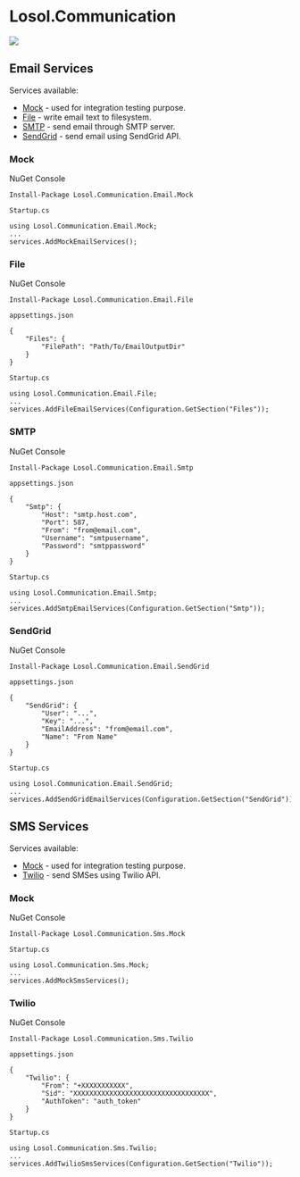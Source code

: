 # Losol.Communication

![](https://github.com/losol/Losol.Communication/workflows/.github/workflow/dotnetcore.yml/badge.svg)

## Email Services

Services available:

* [Mock](#email-mock) - used for integration testing purpose.
* [File](#email-file) - write email text to filesystem.
* [SMTP](#email-smtp) - send email through SMTP server. 
* [SendGrid](#email-sendgrid) - send email using SendGrid API.

### <a name="email-mock"></a> Mock

NuGet Console

```
Install-Package Losol.Communication.Email.Mock
```
 
`Startup.cs`

 ```
using Losol.Communication.Email.Mock;
...
services.AddMockEmailServices();
``` 

### <a name="email-file"></a>File

NuGet Console 

```
Install-Package Losol.Communication.Email.File
```

`appsettings.json`

```
{
    "Files": {
        "FilePath": "Path/To/EmailOutputDir"
    }
}
```

`Startup.cs`

 ```
using Losol.Communication.Email.File;
...
services.AddFileEmailServices(Configuration.GetSection("Files"));
```

### <a name="email-smtp"></a>SMTP

NuGet Console 

```
Install-Package Losol.Communication.Email.Smtp
```

`appsettings.json`

```
{
    "Smtp": {
        "Host": "smtp.host.com",
        "Port": 587,
        "From": "from@email.com",
        "Username": "smtpusername",
        "Password": "smtppassword"
    }
}
```

`Startup.cs`

 ```
using Losol.Communication.Email.Smtp;
...
services.AddSmtpEmailServices(Configuration.GetSection("Smtp"));
```

### <a name="email-sendgrid"></a>SendGrid

NuGet Console 

```
Install-Package Losol.Communication.Email.SendGrid
```

`appsettings.json`

```
{
    "SendGrid": {
        "User": "...",
        "Key": "...",
        "EmailAddress": "from@email.com",
        "Name": "From Name"
    }
}
```

`Startup.cs`

 ```
using Losol.Communication.Email.SendGrid;
...
services.AddSendGridEmailServices(Configuration.GetSection("SendGrid"));
```

## SMS Services

Services available:

* [Mock](#sms-mock) - used for integration testing purpose.
* [Twilio](#sms-twilio) - send SMSes using Twilio API.

### <a name="sms-mock"></a>Mock 

NuGet Console 

```
Install-Package Losol.Communication.Sms.Mock
```

`Startup.cs`

 ```
using Losol.Communication.Sms.Mock;
...
services.AddMockSmsServices();
```

### <a name="sms-twilio"></a>Twilio 

NuGet Console 

```
Install-Package Losol.Communication.Sms.Twilio
```

`appsettings.json`

```
{
    "Twilio": {
        "From": "+XXXXXXXXXXX",
        "Sid": "XXXXXXXXXXXXXXXXXXXXXXXXXXXXXXXXXX",
        "AuthToken": "auth_token"
    }
}
```

`Startup.cs`

 ```
using Losol.Communication.Sms.Twilio;
...
services.AddTwilioSmsServices(Configuration.GetSection("Twilio"));
```
